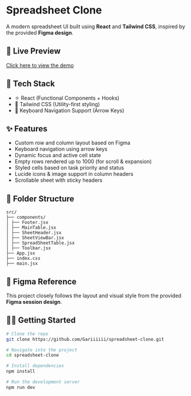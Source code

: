 # Spreadsheet Clone 

A modern spreadsheet UI built using **React** and **Tailwind CSS**, inspired by the provided **Figma design**.

## 🚀 Live Preview

[Click here to view the demo](#) 

## 💠 Tech Stack

* ⚛️ React (Functional Components + Hooks)
* 🎨 Tailwind CSS (Utility-first styling)
* 🧠 Keyboard Navigation Support (Arrow Keys)

## ✨ Features

* Custom row and column layout based on Figma
* Keyboard navigation using arrow keys
* Dynamic focus and active cell state
* Empty rows rendered up to 1000 (for scroll & expansion)
* Styled cells based on task priority and status
* Lucide icons & image support in column headers
* Scrollable sheet with sticky headers

## 📁 Folder Structure

```
src/
├── components/
│ ├── Footer.jsx
│ ├── MainTable.jsx
│ ├── SheetHeader.jsx
│ ├── SheetViewBar.jsx
│ ├── SpreadSheetTable.jsx
│ ├── Toolbar.jsx
├── App.jsx
├── index.css
├── main.jsx

```

## 📸 Figma Reference

This project closely follows the layout and visual style from the provided **Figma session design**.

## 🧑‍💻 Getting Started

```bash
# Clone the repo
git clone https://github.com/Gariiiiii/spreadsheet-clone.git

# Navigate into the project
cd spreadsheet-clone

# Install dependencies
npm install

# Run the development server
npm run dev
```

